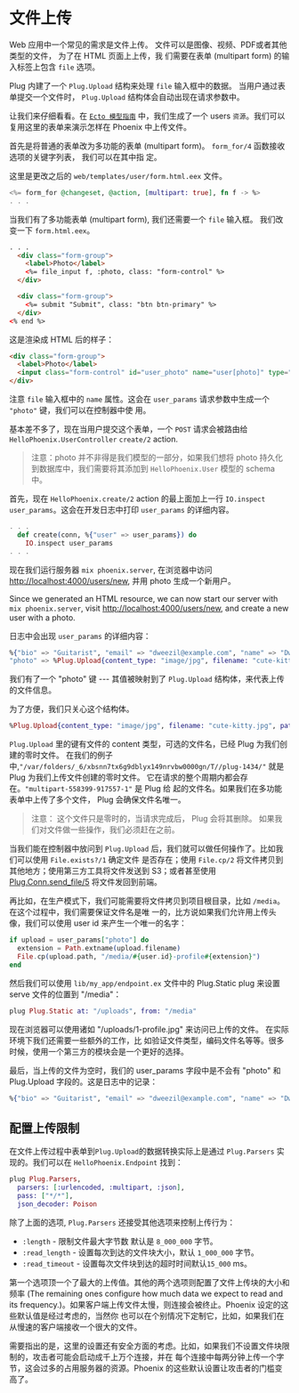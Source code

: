 
# 文件上传

Web 应用中一个常见的需求是文件上传。 文件可以是图像、视频、PDF或者其他类型的文件， 为了在 HTML 页面上上传，我
们需要在表单 (multipart form) 的输入标签上包含 `file` 选项。

Plug 内建了一个 `Plug.Upload` 结构来处理 `file` 输入框中的数据。 当用户通过表单提交一个文件时， `Plug.Upload`
结构体会自动出现在请求参数中。

让我们来仔细看看。在 [`Ecto 模型指南`](https://mydearxym.gitbooks.io/phoenix-doc-in-chinese/content/H_ecto%E6%A8%A1%E5%9E%8B.html)
中，我们生成了一个 users `资源`。我们可以复用这里的表单来演示怎样在 Phoenix 中上传文件。

首先是将普通的表单改为多功能的表单 (multipart form)。 `form_for/4` 函数接收选项的关键字列表， 我们可以在其中指
定。

这里是更改之后的 `web/templates/user/form.html.eex` 文件。

```elixir
<%= form_for @changeset, @action, [multipart: true], fn f -> %>
. . .
```

当我们有了多功能表单 (multipart form), 我们还需要一个 `file` 输入框。 我们改变一下 `form.html.eex`。

```html
. . .
  <div class="form-group">
    <label>Photo</label>
    <%= file_input f, :photo, class: "form-control" %>
  </div>

  <div class="form-group">
    <%= submit "Submit", class: "btn btn-primary" %>
  </div>
<% end %>
```

这是渲染成 HTML 后的样子：

```html
<div class="form-group">
  <label>Photo</label>
  <input class="form-control" id="user_photo" name="user[photo]" type="file">
</div>
```

注意 `file` 输入框中的 `name` 属性。这会在 `user_params` 请求参数中生成一个 `"photo"` 键，我们可以在控制器中使
用。

基本差不多了，现在当用户提交这个表单，一个 `POST` 请求会被路由给 `HelloPhoenix.UserController` `create/2` action.

> 注意：photo 并不非得是我们模型的一部分，如果我们想将 photo 持久化到数据库中，我们需要将其添加到
> `HelloPhoenix.User` 模型的 schema 中。

首先，现在 `HelloPhoenix.create/2` action 的最上面加上一行 `IO.inspect user_params`。这会在开发日志中打印
`user_params` 的详细内容。

```elixir
. . .
  def create(conn, %{"user" => user_params}) do
    IO.inspect user_params
. . .
```

现在我们运行服务器 `mix phoenix.server`, 在浏览器中访问
[http://localhost:4000/users/new](http://localhost:4000/users/new), 并用 photo 生成一个新用户。

Since we generated an HTML resource, we can now start our server with `mix phoenix.server`, visit
[http://localhost:4000/users/new](http://localhost:4000/users/new), and create a new user with a photo.

日志中会出现 `user_params` 的详细内容：

```elixir
%{"bio" => "Guitarist", "email" => "dweezil@example.com", "name" => "Dweezil Zappa", "number_of_pets" => "3",
"photo" => %Plug.Upload{content_type: "image/jpg", filename: "cute-kitty.jpg", path: "/var/folders/_6/xbsnn7tx6g9dblyx149nrvbw0000gn/T//plug-1434/multipart-558399-917557-1"}}
```
我们有了一个 "photo" 键 --- 其值被映射到了 `Plug.Upload` 结构体，来代表上传的文件信息。

为了方便，我们只关心这个结构体。

```elixir
%Plug.Upload{content_type: "image/jpg", filename: "cute-kitty.jpg", path: "/var/folders/_6/xbsnn7tx6g9dblyx149nrvbw0000gn/T//plug-1434/multipart-558399-917557-1"}
```

`Plug.Upload` 里的键有文件的 content 类型，可选的文件名，已经 Plug 为我们创建的零时文件。 在我们的例子中,`"/var/folders/_6/xbsnn7tx6g9dblyx149nrvbw0000gn/T//plug-1434/"`
就是Plug 为我们上传文件创建的零时文件。 它在请求的整个周期内都会存在。`"multipart-558399-917557-1"` 是 Plug 给
起的文件名。如果我们在多功能表单中上传了多个文件， Plug 会确保文件名唯一。

> 注意： 这个文件只是零时的，当请求完成后， Plug 会将其删除。 如果我们对文件做一些操作，我们必须赶在之前。

当我们能在控制器中放问到 `Plug.Upload` 后，我们就可以做任何操作了。比如我们可以使用 `File.exists?/1` 确定文件
是否存在；使用 `File.cp/2` 将文件拷贝到其他地方；使用第三方工具将文件发送到 S3；或者甚至使用 [Plug.Conn.send_file/5](http://hexdocs.pm/plug/Plug.Conn.html#send_file/5)
将文件发回到前端。

再比如，在生产模式下，我们可能需要将文件拷贝到项目根目录，比如 `/media`。在这个过程中，我们需要保证文件名是唯
一的，比方说如果我们允许用上传头像，我们可以使用 user id 来产生一个唯一的名字：

```elixir
if upload = user_params["photo"] do
  extension = Path.extname(upload.filename)
  File.cp(upload.path, "/media/#{user.id}-profile#{extension}")
end
```

然后我们可以使用 `lib/my_app/endpoint.ex` 文件中的 Plug.Static plug 来设置 serve 文件的位置到 "/media"：

```elixir
plug Plug.Static at: "/uploads", from: "/media"
```

现在浏览器可以使用诸如 "/uploads/1-profile.jpg" 来访问已上传的文件。 在实际环境下我们还需要一些额外的工作，比
如验证文件类型，编码文件名等等。很多时候，使用一个第三方的模块会是一个更好的选择。

最后，当上传的文件为空时，我们的 user_params 字段中是不会有 "photo" 和 Plug.Upload 字段的。这是日志中的记录：

```elixir
%{"bio" => "Guitarist", "email" => "dweezil@example.com", "name" => "Dweezil Zappa", "number_of_pets" => "3"}
```

## 配置上传限制

在文件上传过程中表单到`Plug.Upload`的数据转换实际上是通过 `Plug.Parsers` 实现的。我们可以在
`HelloPhoenix.Endpoint` 找到：

```elixir
plug Plug.Parsers,
  parsers: [:urlencoded, :multipart, :json],
  pass: ["*/*"],
  json_decoder: Poison
```

除了上面的选项, `Plug.Parsers` 还接受其他选项来控制上传行为：

  * `:length` - 限制文件最大字节数 默认是 `8_000_000` 字节。
  * `:read_length` - 设置每次到达的文件块大小，默认 `1_000_000` 字节。
  * `:read_timeout` - 设置每次文件块到达的超时时间默认`15_000` ms。

第一个选项顶一个了最大的上传值。其他的两个选项则配置了文件上传块的大小和频率 (The remaining ones configure how much data we expect to
read and its frequency.)。如果客户端上传文件太慢，则连接会被终止。Phoenix 设定的这些默认值是经过考虑的，当然你
也可以在个别情况下定制它，比如，如果我们在从慢速的客户端接收一个很大的文件。

需要指出的是，这里的设置还有安全方面的考虑。比如，如果我们不设置文件块限制的，攻击者可能会启动成千上万个连接，并在
每个连接中每两分钟上传一个字节，这会过多的占用服务器的资源。Phoenix 的这些默认设置让攻击者的门槛变高了。
